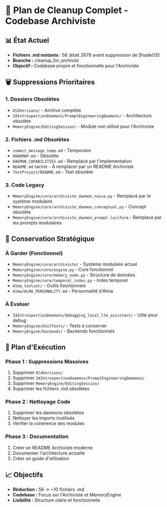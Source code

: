 # 🧹 Plan de Cleanup Complet - Codebase Archiviste

## 📊 État Actuel
- **Fichiers .md restants :** 56 (était 2679 avant suppression de ShadeOS)
- **Branche :** cleanup_for_archivist
- **Objectif :** Codebase propre et fonctionnelle pour l'Archiviste

## 🗑️ Suppressions Prioritaires

### 1. **Dossiers Obsolètes**
- `OldVersions/` - Archive complète
- `IAIntrospectionDaemons/PromptEngineeringDaemons/` - Architecture obsolète
- `MemoryEngine/EditingSession/` - Module non utilisé pour l'Archiviste

### 2. **Fichiers .md Obsolètes**
- `commit_message_temp.md` - Temporaire
- `ROADMAP.md` - Obsolète
- `DAEMON_CAPABILITIES.md` - Remplacé par l'implémentation
- `README.md` racine - À remplacer par un README Archiviste
- `TestProject/README.md` - Test obsolète

### 3. **Code Legacy**
- `MemoryEngine/core/archiviste_daemon_naive.py` - Remplacé par le système modulaire
- `MemoryEngine/core/archiviste_daemon_conceptual.py` - Concept obsolète
- `MemoryEngine/core/archiviste_daemon_prompt.luciform` - Remplacé par les prompts modulaires

## 🧭 Conservation Stratégique

### **À Garder (Fonctionnel)**
- `MemoryEngine/core/archiviste/` - Système modulaire actuel
- `MemoryEngine/core/engine.py` - Core fonctionnel
- `MemoryEngine/core/memory_node.py` - Structure de données
- `MemoryEngine/core/temporal_index.py` - Index temporel
- `Alma_toolset/` - Outils fonctionnels
- `Alma/ALMA_PERSONALITY.md` - Personnalité d'Alma

### **À Évaluer**
- `IAIntrospectionDaemons/debugging_local_llm_assistant/` - Utile pour debug
- `MemoryEngine/UnitTests/` - Tests à conserver
- `MemoryEngine/backends/` - Backends fonctionnels

## 🎯 Plan d'Exécution

### Phase 1 : Suppressions Massives
1. Supprimer `OldVersions/`
2. Supprimer `IAIntrospectionDaemons/PromptEngineeringDaemons/`
3. Supprimer `MemoryEngine/EditingSession/`
4. Supprimer les fichiers .md obsolètes

### Phase 2 : Nettoyage Code
1. Supprimer les daemons obsolètes
2. Nettoyer les imports inutilisés
3. Vérifier la cohérence des modules

### Phase 3 : Documentation
1. Créer un README Archiviste moderne
2. Documenter l'architecture actuelle
3. Créer un guide d'utilisation

## 📈 Objectifs
- **Réduction :** 56 → ~10 fichiers .md
- **Codebase :** Focus sur l'Archiviste et MemoryEngine
- **Lisibilité :** Structure claire et fonctionnelle 